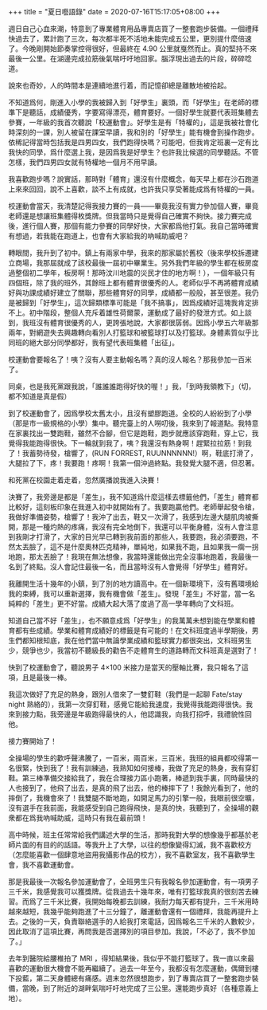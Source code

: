 +++
title = "夏日囈語錄"
date = 2020-07-16T15:17:05+08:00
+++

週日自己心血來潮，特意到了專業體育用品專賣店買了一整套跑步裝備。一個禮拜快過去了，累計跑了三次，每次都半死不活地未能完成五公里，更別提什麼倍速了。今晚剛開始節奏掌控得很好，但最終在 4.90 公里就戛然而止。真的堅持不來最後一公里。在湖邊完成拉筋後氣喘吁吁地回家。腦浮現出過去的片段，碎碎唸道。

說來也奇妙，人的時間本是連續地進行着，而記憶卻總是離散地被拾起。

不知道爲何，剛進入小學的我被歸入到「好學生」裏頭，而「好學生」在老師的標準下是聽話，成績優秀，字要寫得漂亮，體育要好。一個好學生就要代表班集體去參賽，一年級的我首次聽說「校運動會」。好學生是有「特權的」，這是我被社會化時深刻的一課，別人被留在課室早讀，我和別的「好學生」能有機會到操作跑步。依稀記得當時包括我是四男四女，我們跑得快嗎？可能吧，但我肯定班裏一定有比我快的同學，爲什麼選上我，是因爲我是好學生？也許我比候選的同學聽話。不管怎樣，我們四男四女就有特權地一個月不用早讀。

我喜歡跑步嗎？說實話，那時對「體育」還沒有什麼概念，每天早上都在沙石跑道上來來回回，說不上喜歡，談不上有成就，也許我只享受著能成爲有特權的一員。

校運動會當天，我清楚記得我接力賽的一員——畢竟我沒有實力參加個人賽，畢竟老師還是想讓班集體得枚獎牌。但我當時只是覺得自己確實不夠快。接力賽完成後，進行個人賽，那個有能力參賽的同學好快，大家都爲他打氣。我自己當時確實有想過，若我能在跑道上，也會有大家給我的吶喊助威吧？

轉眼間，我升到了初中。鎮上有兩家中學，我來的那家屬於舊校（後來學校拆遷建立商場，我那屆就成了該校最後一屆初中畢業生。另外我們年級的學生都在板房度過整個初二學年，板房啊！那時汶川地震的災民才住的地方啊！），一個年級只有四個班，除了我的班外，其餘班上都有體育很優秀的人。老師似乎不再將體育成績好與功課成績好建立了關聯，那些體育好的同學，成績都一般般，甚至很差。我仍是被歸到「好學生」，這次歸類標準可能是「我不搞事」，因爲成績好這塊我肯定排不上。初中階段，整個人充斥着雄性荷爾蒙，運動成了最好的發泄方式。如上談到，我班沒有體育很優秀的人，更誇張地說，大家都很孱弱。因爲小學五六年級那兩年，對網遊失去興趣轉向看別人打籃球和被籃球打以及打籃球。身體素質似乎比同班的絕大部分同學都好，我有望代表班集體「出征」。

校運動會要報名了！咦？沒有人要主動報名嗎？真的沒人報名？那我參加一百米了。

同桌，也是我死黨跟我說，「誰誰誰跑得好快的喔！」我，「到時我領教下」（切，都不知道是真是假）

到了校運動會了，因爲學校太舊太小，且沒有塑膠跑道。全校的人紛紛到了小學（那是市一級規格的小學）集中。聽完臺上的人嘮叨後，我來到了報道點。我特意在家裏找出一雙跑鞋，雖然不合腳，但它是跑鞋，跑步就應該穿跑鞋，穿上它，我覺得我能跑得很快。下一輪就到我了，咦？我還沒有熱身啊！趕緊拉拉筋！到我了！我蓄勢待發，槍響了，(RUN FORREST, RUUNNNNNN!）啊，鞋底打滑了，大腿拉了下，疼！我要跑！疼啊！我第一個沖過終點。我發覺大腿不適，但忍著。

和死黨在校園走着走着，忽然廣播說我進入決賽！

決賽了，我旁邊是都是「差生」，我不知道爲什麼這樣去標籤他們，「差生」體育都比較好，這刻板印象在我進入初中就開始有了。我要跑贏他們。老師舉起發令槍，我做好準備姿勢，槍響了！我沖了出去，鞋又一次滑了，我感到左邊大腿肌肉被撕開，那是一種灼熱的疼痛，我沒有完全地倒下，我還可以平衡身體，沒有人會注意到我剛才打滑了，大家的目光早已轉到我前面的那些人，我要跑，我必須要跑，不然太丟臉了，這不是什麼奧林匹克精神，單純地，如果我不跑，且如果我一瘸一拐地跑，那太丟臉了！我現在無法想像，我當時還能做出完全沒事地跑着，我最後一名到了終點。沒人會記住最後一名，而且當時沒有人會覺得「好學生」體育好。

我離開生活十幾年的小鎮，到了別的地方讀高中。在一個新環境下，沒有舊環境給我的束縛，我可以重新選擇，我有機會做「差生」。發現「差生」不好當，當一名純粹的「差生」更不好當。成績大起大落了度過了高一學年轉向了文科班。

知道自己當不好「差生」，也不願意成爲「好學生」的我萬萬未想到能在學業和體育都有些成績。學業和體育成績好的標籤是有可能的！在文科班度過半學期後，男生們都知根知底，我在他們當中無論學業成績和籃球實力都很突出，文科班男生少，競爭也少，我當初不聽級長的勸告不走體育生的道路轉而文科班真是選對了！

快到了校運動會了，聽說男子 4×100 米接力是當天的壓軸比賽，我只報名了這項，且是最後一棒。

我這次做好了充足的熱身，跟別人借來了一雙釘鞋（我們是一起聊 Fate/stay night 熟絡的），我第一次穿釘鞋，感覺它能給我速度，我覺得我能跑得很快。我來到接力點，我旁邊是年級跑得最快的人，他認識我，向我打招呼，我禮貌性回他。

接力賽開始了！

全操場的學生的歡呼聲沸騰了，一百米，兩百米，三百米，我班的組員都咬得第一名很緊，快到我了！我有訓練過，我熟知如何接棒，我做了充足的熱身，我有穿釘鞋。第三棒準備交接給我了，我在合理接力區小跑著，棒遞到我手裏，同時最快的人也接到了，他飛了出去，是真的飛了出去，他的棒摔下了！我餘光看到了，他的摔倒了，我機會來了！我雙腿不斷地跑，如開足馬力的引擎一般，我眼前很空曠，沒有選手在我前面，我能感受到自己跑得飛快，是真的快，我聽到了，全操場的觀衆都在爲我吶喊助威，這時只有我在最前頭！

高中時候，班主任常常給我們講述大學的生活，那時我對大學的想像幾乎都基於老師片面的有目的的話語。等我升上了大學，以往的想像變得幻滅，我不喜歡校方（怎麼能喜歡一個肆意地盜用我攝影作品的校方），我不喜歡室友，我不喜歡學生會，我不喜歡運動會。

那是我最後一次報名參加運動會了，全班男生只有我報名參加運動會，有一項男子三千米，我感覺我可以獲獎牌。從我過去十幾年來，唯有打籃球我真的很刻苦去練習。而爲了三千米比賽，我開始每晚都去訓練，我耐力每天都有提升，三千米用時越來越短，我幾乎能夠跑進了十三分鐘了，離運動會還有一個禮拜，我能再提升上去。之後的一天，負責聯絡選手的人給我打來電話，因爲報名三千米的人數較少，因此取消了這項比賽，再問我是否選擇別的項目參加。我說，「不必了，我不參加了。」

去年到醫院給腰椎拍了 MRI ，得知結果後，我似乎不能打籃球了。我一直以來最喜歡的運動很大機會不能再繼續了。過去一年至今，我都沒有怎麼運動，偶爾到樓下投藍，第二天身體總有痛感。週末忽然很想跑步，到了專賣店買了一整套跑步裝備，當晚，到了附近的湖畔氣喘吁吁地完成了三公里。還能跑步真好（各種意義上地）。
